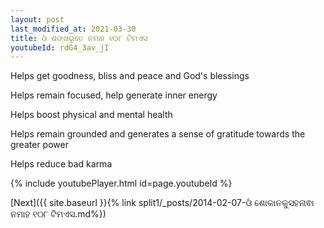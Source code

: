 ```yaml
---
layout: post
last_modified_at: 2021-03-30
title: ଓଁ ଶଙ୍ଖଭୂତେ ନମାହ ୧୦୮ ଟିମଏସ
youtubeId: rdG4_3av_jI
---
```

 
 
Helps get goodness, bliss and peace and God's blessings
 
Helps remain focused, help generate inner energy 
 
Helps boost physical and mental health 
 
Helps remain grounded and generates a sense of gratitude towards the greater power 
 
Helps reduce bad karma
 
 
 
 


{% include youtubePlayer.html id=page.youtubeId %}
 
[Next]({{ site.baseurl }}{% link  split1/_posts/2014-02-07-ଓଁ ଶୋକାନକୁସହନାଵା ନମାହ ୧୦୮ ଟିମଏସ.md%})
 
